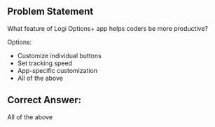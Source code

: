 Problem Statement
-
What feature of Logi Options+ app helps coders be more productive?

Options:

- Customize individual buttons 
- Set tracking speed 
- App-specific customization 
- All of the above

Correct Answer:
-
All of the above
